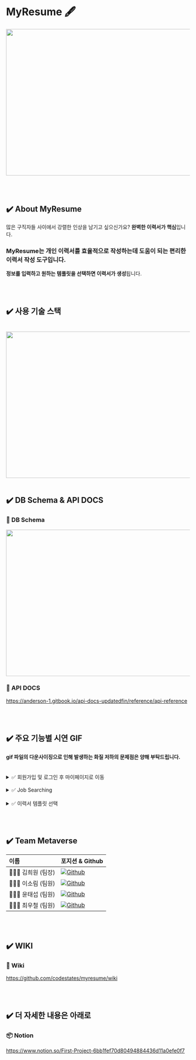 <h1>MyResume 🖋</h1>

<img src="https://cdn.discordapp.com/attachments/907148789637333047/910720133419397200/MacBook_-_1.png" width="600px" height="400px">


<br><br>

## ✔️ About MyResume
많은 구직자들 사이에서 강렬한 인상을 남기고 싶으신가요? 
**완벽한 이력서가 핵심**입니다.

### MyResume는 개인 이력서를 효율적으로 작성하는데 도움이 되는 편리한 이력서 작성 도구입니다. 

**정보를 입력하고 원하는 템풀릿을 선택하면 이력서가 생성**됩니다.


<br><br>

## ✔️ 사용 기술 스택
<br>
<img src="https://cdn.discordapp.com/attachments/907148789637333047/910765281813618698/MYRESUME_1.png" width="700px" height="400px">
<br><br>

## ✔️ DB Schema & API DOCS
### 📒 DB Schema
<img src="https://cdn.discordapp.com/attachments/907148789637333047/910723195353563207/2021-11-13_9.32.10_uprgb_anime_noise2_2x.png" width="800px" height="400px"/>

<br>

### 📒 API DOCS
https://anderson-1.gitbook.io/api-docs-updatedfin/reference/api-reference

<br><br>


## ✔️ 주요 기능별 시연 GIF
#### gif 파일의 다운사이징으로 인해 발생하는 화질 저하의 문제점은 양해 부탁드립니다.
<br>
<details>
<summary>✅ 회원가입 및 로그인 후 마이페이지로 이동</summary>
<div markdown="1">
  <img src="https://user-images.githubusercontent.com/85002287/142361775-63220992-13e3-4482-971f-be186e9e9d0d.gif" alt="회원가입 및 로그인 후 마이페이지로 이동" />
  </div>
  </details>
  
  <br>

  <details>
<summary>✅ Job Searching</summary>
<div markdown="1">
    <img src="https://user-images.githubusercontent.com/85002287/142361497-3e707c46-b000-4508-a47f-bf0937ac3fb2.gif" alt="Job Searching" />
  </div>
  </details>
  
<br>


  <details>
<summary>✅ 이력서 템플릿 선택</summary>
<div markdown="1">
      <img src="https://user-images.githubusercontent.com/85002287/142361861-dfe3d4aa-9748-4382-a4c2-b69ada6f1127.gif" alt="이력서 템플릿 선택" />
  </div>
  </details>


<br><br>

## ✔️ Team Metaverse

|이름|포지션 & Github|
|:---|:---|
|👩🏻‍💻 김희원 (팀장)|<a href="https://github.com/heewonkim-dev"><img alt="Github" src ="https://img.shields.io/badge/Frontend-@heewonkimdev-181717.svg?&style=for-the-badge&logo=Github&logoColor=white"/></a>|
|👩🏻‍💻 이소림 (팀원)|<a href="https://github.com/solimleee"><img alt="Github" src ="https://img.shields.io/badge/Frontend-@solimleee-181717.svg?&style=for-the-badge&logo=Github&logoColor=white"/></a>|
|👨🏻‍💻 윤태섭 (팀원)|<a href="https://github.com/taesubyun"><img alt="Github" src ="https://img.shields.io/badge/Frontend-@taesubyun-181717.svg?&style=for-the-badge&logo=Github&logoColor=white"/></a>|
|👨🏻‍💻 최우철 (팀원)|<a href="https://github.com/chltjdrhd777"><img alt="Github" src ="https://img.shields.io/badge/Backend-@chltjdrhd777-181717.svg?&style=for-the-badge&logo=Github&logoColor=white"/></a>|

<br><br>

## ✔️ WIKI
### 📖 Wiki
https://github.com/codestates/myresume/wiki

<br><br>

## ✔️ 더 자세한 내용은 아래로
### 📦 Notion
https://www.notion.so/First-Project-6bb1fef70d80494884436d11a0efe0f7

<br><br>
<br><br>
